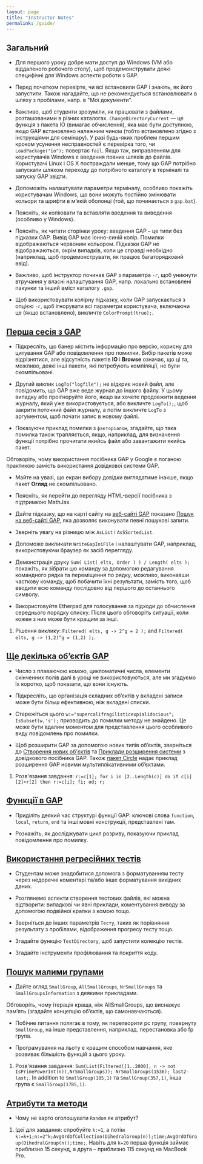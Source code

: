 ```yaml
---
layout: page
title: "Instructor Notes"
permalink: /guide/
---
```


## Загальний

* Для першого уроку добре мати доступ до Windows (VM або віддаленого робочого столу), щоб
продемонструвати деякі специфічні для Windows аспекти роботи з GAP.

* Перед початком перевірте, чи всі встановили GAP і знають, як його запустити.
Також нагадайте, що не рекомендується встановлювати в шляху з пробілами, напр. в
"Мої документи".

* Важливо, щоб студенти зрозуміли, як працювати з файлами,
розташованими в різних каталогах. `ChangeDirectoryCurrent` — це функція
з пакета IO (вимагає обчислення), яка має бути доступною, якщо
GAP встановлено належним чином (тобто встановлено згідно з інструкціями
для семінару). У разі будь-яких проблем першим кроком усунення несправностей є
перевірка того, чи `LoadPackage("io");` повертає `fail`. Якщо так, виправленням
для користувачів Windows є введення повних шляхів до файлів. Користувачі Linux і OS X
постраждали менше, тому що GAP потрібно запускати шляхом переходу
до потрібного каталогу в терміналі та запуску GAP звідти.

* Допоможіть налаштувати параметри терміналу, особливо покажіть користувачам Windows, що вони
можуть постійно змінювати кольори та шрифти в м’якій оболонці (той, що починається з
`gap.bat`).

* Поясніть, як копіювати та вставляти введення та виведення (особливо у Windows).

* Поясніть, як читати сторінки уроку: введення GAP – це типи без підказки GAP.
Вивід GAP має іонно-синій колір. Помилки відображаються червоним кольором. Підказки GAP
не відображаються, окрім випадків, коли це справді необхідно (наприклад, щоб продемонструвати, як
працює багаторядковий ввід).

* Важливо, щоб інструктор починав GAP з параметра `-r`, щоб уникнути
втручання у власні налаштування GAP, напр. локально встановлені пакунки та
інший вміст каталогу `.gap`.

* Щоб використовувати колірну підказку, коли GAP запускається з опцією `-r`, щоб ігнорувати всі параметри користувача,
включаючи це (якщо встановлено), викличте `ColorPrompt(true);`.

## [Перша сесія з GAP](01-command-line.html)

* Підкресліть, що банер містить інформацію про версію, корисну для цитування GAP або
повідомлення про помилки. Вибір пакетів може відрізнятися, але відсутність пакетів **IO** і
**Browse** означає, що ці та, можливо, деякі інші пакети,
які потребують компіляції, не були скомпільовані.

* Другий виклик `LogTo("logfile");` не відкриє новий файл, але повідомить,
що GAP вже веде журнал до іншого файлу. У цьому випадку або проігноруйте його, якщо ви хочете продовжити ведення журналу, який уже використовується, або викличте `LogTo();`, щоб закрити поточний файл журналу, а потім викличте `LogTo` з аргументом, щоб почати запис в новому файлі.

* Показуючи приклад помилки з `факторіалом`, згадайте, що така помилка також
трапляється, якщо, наприклад, для визначення функції потрібно прочитати якийсь файл або завантажити
якийсь пакет.

Обговоріть, чому використання посібника GAP у Google є поганою практикою замість
використання довідкової системи GAP.

* Майте на увазі, що екран вибору довідки виглядатиме інакше, якщо пакет **Огляд**
не скомпільовано.

* Поясніть, як перейти до перегляду HTML-версії посібника з підтримкою MathJax.

* Дайте підказку, що на карті сайту на [веб-сайті GAP](http://www.gap-system.org)
показано [Пошук на веб-сайті GAP](http://www.gap-system.org/search.html), 
яка дозволяє виконувати певні пошукові запити.

* Зверніть увагу на різницю між `AsList` і `AsSSortedList`.

* Допоможе викликати `WriteGapIniFile` і налаштувати GAP, наприклад, використовуючи браузер як
засіб перегляду.

* Демонстрація друку `Sum( List( elts, Order ) ) / Length( elts );`
покажіть, як зібрати цю команду за допомогою редагування командного рядка та переміщення
по рядку, можливо, виконавши часткову команду, щоб побачити їхні результати,
замість того, щоб вводити всю команду послідовно від першого до останнього символу.

* Використовуйте Etherpad для голосування за підходи до обчислення середнього порядку списку.
Після цього обговоріть ситуації, коли кожен з них може бути кращим за інші.

1.  Рішення виклику: `Filtered( elts, g -> 2^g = 2 );` and
`Filtered( elts, g -> (1,2)^g = (1,2) );`.


## [Ще декілька об’єктів GAP](02-some-objects.html)

* Число з плаваючою комою, цикломатичні числа, елементи скінченних полів далі
в уроці не використовуються, але ми згадуємо їх коротко, щоб показати, що вони існують.

* Підкресліть, що організація складних об’єктів у вкладені записи може бути
більш ефективною, ніж вкладені списки.

* Стережіться цього `w:="supercalifragilisticexpialidocious"; IsSubset(w,'s');`
призводить до помилки методу не знайдено. Це може бути вдалим моментом для представлення
цього особливого виду повідомлень про помилки.

* Щоб розширити GAP за допомогою нових типів об’єктів, зверніться до
[Створення нових об'єктів](http://www.gap-system.org/Manuals/doc/ref/chap79.html)
та [Приклади розширення системи](http://www.gap-system.org/Manuals/doc/ref/chap80.html)
з довідкового посібника GAP.
Також [пакет Circle](http://www.gap-system.org/Packages/circle.html)
надає приклад розширення GAP новими мультиплікативними об’єктами.

1.  Розв'язання завдання:
`r:=c[1]; for i in [2..Length(c)] do if c[i][2]>r[2] then r:=c[i]; fi; od; r;`


## [Функції в GAP](03-func.html)

* Приділіть деякий час структурі функції GAP: ключові слова `function`,
`local`, `return`, `end` та інші мовні конструкції, представлені там.

* Розкажіть, як досліджувати цикл розриву, показуючи приклад повідомлення про
помилку.


## [Використання регресійних тестів](04-testing.html)

* Студентам може знадобитися допомога з форматуванням тесту через недоречні коментарі
та/або інше форматування вихідних даних.

* Розглянемо аспекти створення тестових файлів, які можна відтворити: випадкові чи явні приклади,
коментування виводу за допомогою подвійної крапки з комою тощо.

* Зверніться до інших параметрів `Тесту`, таких як порівняння результату з
пробілами, відображення прогресу тесту тощо.

* Згадайте функцію `TestDirectory`, щоб запустити колекцію тестів.

* Згадайте інструменти профілювання та покриття коду.


## [Пошук малими групами](05-small-groups.html)

* Дайте огляд `SmallGroup`, `AllSmallGroups`, `NrSmallGroups` та
`SmallGroupsInformation` з деякими прикладами.

Обговоріть, чому ітерація краща, ніж AllSmallGroups, що виснажує пам’ять
(згадайте концепцію об’єктів, що самонавчаються).

* Побічне питання полягає в тому, як перетворити pc групу, повернуту `SmallGroup`,
на інше представлення, наприклад. перестановка або fp група.

* Програмування на льоту є кращим способом навчання, яке розвиває більшість функцій
з цього уроку.


1.  Розв'язання завдання:
`Sum(List(Filtered([1..2000], n -> not IsPrimePowerInt(n)),NrSmallGroups)); NrSmallGroups(1536); last2-last;`.
In addition to `SmallGroup(105,1)` та `SmallGroup(357,1)`, інша група є `SmallGroup(1785,1)`.

## [Атрибути та методи](06-attributes.html)

* Чому не варто оголошувати `Random` як атрибут?

1.  Ідеї для завдання: спробуйте `k:=1`, а потім `k:=k+1;n:=2^k;AvgOrdOfCollection(DihedralGroup(n));time;AvgOrdOfGroup(DihedralGroup(n));time;`.
Навіть для `k=20` перша функція займає приблизно 15 секунд, а друга – приблизно 115 секунд
на MacBook Pro.

